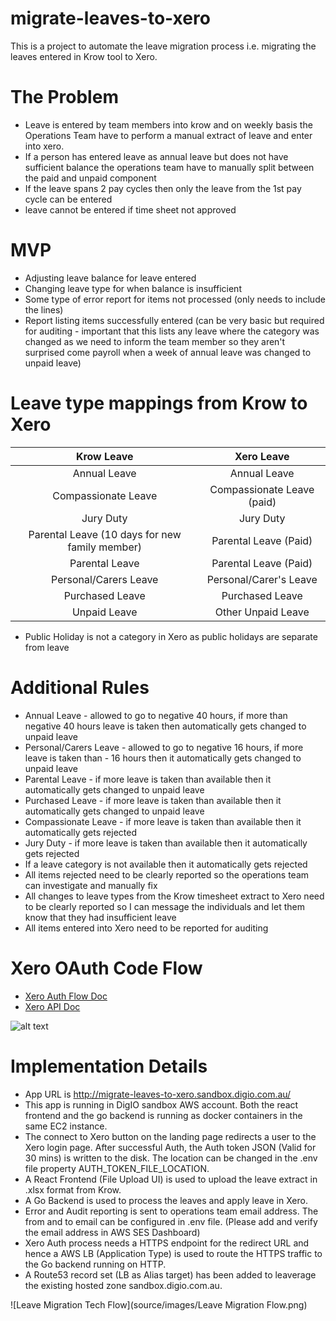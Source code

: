 # migrate-leaves-to-xero
This is a project to automate the leave migration process i.e. migrating the leaves entered in Krow tool to Xero.

# The Problem
- Leave is entered by team members into krow and on weekly basis the Operations Team have to perform a manual extract of leave and enter into xero.
- If a person has entered leave as annual leave but does not have sufficient balance the operations team have to manually split between the paid and unpaid component
- If the leave spans 2 pay cycles then only the leave from the 1st pay cycle can be entered 
- leave cannot be entered if time sheet not approved

# MVP
- Adjusting leave balance for leave entered
- Changing leave type for when balance is insufficient
- Some type of error report for items not processed (only needs to include the lines)
- Report listing items successfully entered (can be very basic but required for auditing - important that this lists any leave where the category was changed as we need to inform the team member so they aren't surprised come payroll when a week of annual leave was changed to unpaid leave)

# Leave type mappings from Krow to Xero
| Krow Leave        | Xero Leave |
| :-------------: |:-------------:| 
| Annual Leave          | Annual Leave | 
| Compassionate Leave   | Compassionate Leave (paid) |   
| Jury Duty             | Jury Duty |    
| Parental Leave (10 days for new family member) | Parental Leave (Paid) |
| Parental Leave        | Parental Leave (Paid) |
| Personal/Carers Leave | Personal/Carer's Leave |
| Purchased Leave       | Purchased Leave |
| Unpaid Leave          | Other Unpaid Leave |

* Public Holiday is not a category in Xero as public holidays are separate from leave

# Additional Rules
* Annual Leave - allowed to go to negative 40 hours, if more than negative 40 hours leave is taken then automatically gets changed to unpaid leave
* Personal/Carers Leave - allowed to go to negative 16 hours, if more leave is taken than - 16 hours then it automatically gets changed to unpaid leave
* Parental Leave - if more leave is taken than available then it automatically gets changed to unpaid leave
* Purchased Leave - if more leave is taken than available then it automatically gets changed to unpaid leave
* Compassionate Leave - if more leave is taken than available then it automatically gets rejected
* Jury Duty - if more leave is taken than available then it automatically gets rejected
* If a leave category is not available then it automatically gets rejected
* All items rejected need to be clearly reported so the operations team can investigate and manually fix
* All changes to leave types from the Krow timesheet extract to Xero need to be clearly reported so I can message the individuals and let them know that they had insufficient leave
* All items entered into Xero need to be reported for auditing

# Xero OAuth Code Flow

- [Xero Auth Flow Doc](https://developer.xero.com/documentation/oauth2/auth-flow)
- [Xero API Doc](https://developer.xero.com/documentation/payroll-api/overview)

![alt text](https://developer.xero.com/static/images/documentation/authflow.svg)

# Implementation Details
* App URL is http://migrate-leaves-to-xero.sandbox.digio.com.au/
* This app is running in DigIO sandbox AWS account. Both the react frontend and the go backend is running as docker containers in the same EC2 instance.
* The connect to Xero button on the landing page redirects a user to the Xero login page. After successful Auth, the Auth token JSON (Valid for 30 mins) is written to the disk. The location can be changed in the .env file property AUTH_TOKEN_FILE_LOCATION.
* A React Frontend (File Upload UI) is used to upload the leave extract in .xlsx format from Krow.
* A Go Backend is used to process the leaves and apply leave in Xero.
* Error and Audit reporting is sent to operations team email address. The from and to email can be configured in .env file. (Please add and verify the email address in AWS SES Dashboard)
* Xero Auth process needs a HTTPS endpoint for the redirect URL and hence a AWS LB (Application Type) is used to route the HTTPS traffic to the Go backend running on HTTP.
* A Route53 record set (LB as Alias target) has been added to leaverage the existing hosted zone sandbox.digio.com.au.

![Leave Migration Tech Flow](source/images/Leave Migration Flow.png)

